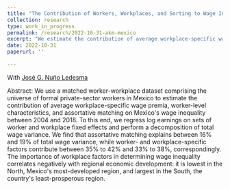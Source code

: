 ```yaml
---
title: "The Contribution of Workers, Workplaces, and Sorting to Wage Inequality in Mexico"
collection: research
type: work_in_progress
permalink: /research/2022-10-31-akm-mexico
excerpt: "We estimate the contribution of average workplace-specific wage premia, worker-level characteristics, and assortative matching on Mexico's wage inequality. We find that assortative matching explains between 16% and 19% of total wage variance, while worker- and workplace-specific factors contribute between 35% to 42% and 33% to 38%, correspondingly. The importance of workplace factors in determining wage inequality correlates negatively with regional economic development."
date: 2022-10-31
paperurl: ''

---
```

With [José G. Nuño Ledesma](https://jgnunol.github.io/)

Abstract: We use a matched worker-workplace dataset comprising the universe of formal private-sector workers in Mexico to estimate the contribution of average workplace-specific wage premia, worker-level characteristics, and assortative matching on Mexico's wage inequality between 2004 and 2018. To this end, we regress log earnings on sets of worker and workplace fixed effects and perform a decomposition of total wage variance. We find that assortative matching explains between 16% and 19% of total wage variance, while worker- and workplace-specific factors contribute between 35% to 42% and  33% to 38%, correspondingly. The importance of workplace factors in determining wage inequality correlates negatively with regional economic development: it is lowest in the North, Mexico's most-developed region, and largest in the South, the country's least-prosperous region.


